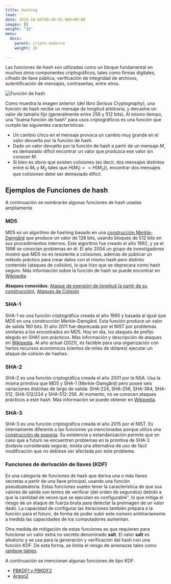 ```yaml
---
title: Hashing
lead: ''
date: 2020-10-06T08:48:45.000+00:00
images: []
weight: "16"
menu:
  docs:
    parent: cripto-moderna
    weight: 20

---
```

Las funciones de _hash_ son utilizadas como un bloque fundamental en muchos otros componentes criptográficos, tales como firmas digitales, cifrado de llave pública, verificación de integridad de archivos, autentificación de mensajes, contraseñas, entre otros. 

![Función de hash](../hash.jpg)

Como muestra la imagen anterior (del libro _Serious Cryptography_), una función de hash recibe un mensaje de longitud arbitraria, y devuelve un valor de tamaño fijo (generalmente entre 256 y 512 bits). Al mismo tiempo, una "buena función de hash" para usos criptográficos es una función que cumple las siguientes características:

* Un cambio chico en el mensaje provoca un cambio muy grande en el valor devuelto por la función de hash.
* Dado un valor devuelto por la función de hash a partir de un mensaje $M$, es demasiado dificil encontrar un valor que produzca ese valor sin conocer $M$.
* Si bien es obvio que existen colisiones (es decir, dos mensajes distintos entre sí $M_1$ y $M_2$ tales que $H(M_1) == H(M_2)$), encontrar dos mensajes que colisionen debe ser demasiado difícil.

## Ejemplos de Funciones de hash

A continuación se nombrarán algunas funciones de hash usadas ampliamente
### MD5

MD5 es un algoritmo de hashing basado en una [construcción Merkle-Damgård](https://en.wikipedia.org/wiki/Merkle%E2%80%93Damg%C3%A5rd_construction) que produce un valor de 128 bits, usando bloques de 512 bits en sus procedimientos internos. Este algoritmo fue creado el año 1992, y ya el 1996 se conocían problemas en él. El año 2004 un grupo de investigadores mostró que MD5 no es resistente a colisiones, además de publicar un método práctico para crear datos con el mismo hash pero distinto contenido (ataques de colisión), lo que hizo que se deprecara como hash seguro. Más información sobre la función de hash se puede encontrar en [Wikipedia](https://en.wikipedia.org/wiki/MD5)

**Ataques conocidos**: [Ataque de exensión de longitud (a partir de su construcción)](https://en.wikipedia.org/wiki/Length_extension_attack),  [Ataques de Colisión](https://en.wikipedia.org/wiki/Collision_attack)

### SHA-1

SHA-1 es una función criptográfica creada el año 1995 y basada al igual que MD5 en una construcción Merkle-Damgård. Esta función produce un valor de salida 160 bits. El año 2011 fue deprecada por el NIST por problemas similares a los encontrados en MD5. Hoy en día, los ataques de prefijo elegido en SHA1 son prácticos. Más información y descripción de ataques en [Wikipedia](https://en.wikipedia.org/wiki/SHA-1). Al año actual (2021), es factible para una organización con hartos recursos económicos (cientos de miles de dólares) ejecutar un ataque de colisión de hashes.



### SHA-2

SHA-2 es una función criptográfica creada el año 2001 por la NSA. Usa la misma primitiva que MD5 y SHA-1 (Merkle-Damgård) pero posee seis variaciones distintas de largo de salida: SHA-224, SHA-256, SHA-384, SHA-512, SHA-512/224 y SHA-512-256. Al momento, no se conocen ataques prácticos a este hash. Más información se puede obtener en [Wikipedia](https://en.wikipedia.org/wiki/SHA-2).

### SHA-3

SHA-3 es una función criptográfica creada el año 2015 por el NIST. Es internamente diferente a las funciones ya mencionadas porque utiliza una [construcción de esponja](https://en.wikipedia.org/wiki/Sponge_function). Su existencia y estandarización permite que en caso que a futuro se encuentren problemas en la primitiva de SHA-2 (todavía considerada segura), exista una alternativa de uso de fácil modificación que no debiese ser afectada por este problema.

### Funciones de derivación de llaves (KDF)

Es una categoría de funciones de hash que deriva una o más llaves secretas a partir de una llave principal, usando una función pseudoaleatoria. Estas funciones suelen tener la característica de que sus valores de salida son lentos de verificar (del orden de segundos) debido a que la cantidad de veces que se ejecutan es configurable", lo que mitiga el riesgo de un ataque de fuerza bruta para detectar la preimagen de un valor dado. La capacidad de configurar las iteraciones también prepara a la función para el futuro, de forma de poder subir este número arbitrariamente a medida las capacidades de los computadores aumentan.

Otra medida de mitigación de estas funciones es que requieren para funcionar un valor extra no secreto denominado **salt**. El valor **salt** es aleatorio y se usa para la generación y verificación del hash con una función KDF. De esta forma, se limita el riesgo de amenazas tales como [rainbow tables](https://en.wikipedia.org/wiki/Rainbow_table).

A continuación se mencionan algunas funciones de tipo KDF:

* [PBKDF1 y PBKDF2](https://en.wikipedia.org/wiki/PBKDF2)
* [Argon2](https://en.wikipedia.org/wiki/Argon2)